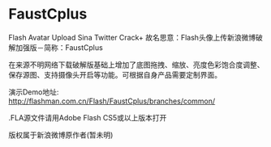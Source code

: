 FaustCplus
==========

Flash Avatar Upload Sina Twitter Crack+
故名思意：Flash头像上传新浪微博破解加强版－简称：FaustCplus

在来源不明网络下载破解版基础上增加了底图拖拽、缩放、亮度色彩饱合度调整、保存源图、支持摄像头开启等功能。可根据自身产品需要定制界面。

演示Demo地址: http://flashman.com.cn/Flash/FaustCplus/branches/common/

.FLA源文件请用Adobe Flash CS5或以上版本打开

版权属于新浪微博原作者(暂未明)
